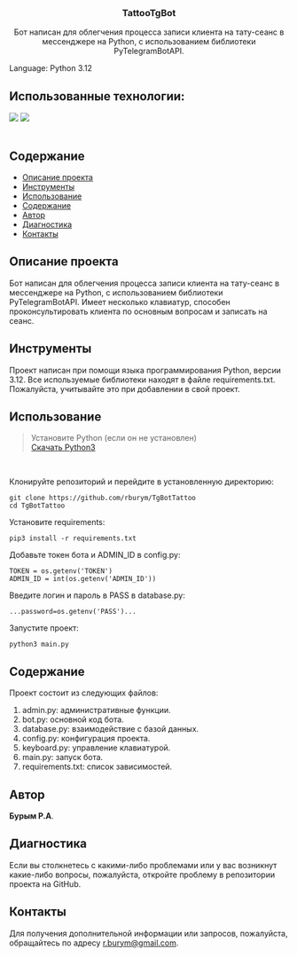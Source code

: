 <br/>
  <h3 align="center">TattooTgBot</h3>

  <p align="center">
    Бот написан для облегчения процесса записи клиента на тату-сеанс в мессенджере на Python, с использованием библиотеки PyTelegramBotAPI.
  </p>
</p>

Language: Python 3.12

## Использованные технологии: 

![](https://img.shields.io/badge/Python-3776AB?style=for-the-badge&logo=python&logoColor=white)
![](https://img.shields.io/badge/pyTelegramBotAPI-%23000.svg?style=for-the-badge&logo=aiogram&logoColor=white)
<br><br>


## Содержание

* [Описание проекта](#Описание_проекта)
* [Инструменты](#Инструменты)
* [Использование](#Использование)
* [Содержание](#Содержание)
* [Автор](#автор)
* [Диагностика](#Диагностика)
* [Контакты](#Контакты)
  
## Описание проекта

 Бот написан для облегчения процесса записи клиента на тату-сеанс в мессенджере на Python, с использованием библиотеки PyTelegramBotAPI. Имеет несколько клавиатур, способен проконсультировать клиента по основным вопросам и записать на сеанс.

## Инструменты

Проект написан при помощи языка программирования Python, версии 3.12.
Все используемые библиотеки находят в файле requirements.txt.
Пожалуйста, учитывайте это при добавлении в свой проект.

## Использование

> Установите Python (если он не установлен)<br>
> [Скачать Python3](https://www.python.org/downloads/)

<br>

Клонируйте репозиторий и перейдите в установленную директорию:
```
git clone https://github.com/rburym/TgBotTattoo
cd TgBotTattoo
```

Установите requirements:
```
pip3 install -r requirements.txt
```

Добавьте токен бота и ADMIN_ID в config.py:
```
TOKEN = os.getenv('TOKEN')
ADMIN_ID = int(os.getenv('ADMIN_ID'))
```

Введите логин и пароль в PASS в database.py:
```
...password=os.getenv('PASS')...
```


Запустите проект:
```
python3 main.py
```
   
## Содержание

Проект состоит из следующих файлов:
1. admin.py: административные функции.
2. bot.py: основной код бота.
3. database.py: взаимодействие с базой данных.
4. config.py: конфигурация проекта.
5. keyboard.py: управление клавиатурой.
6. main.py: запуск бота.
7. requirements.txt: список зависимостей.

## Автор

**Бурым Р.А**.

## Диагностика
Если вы столкнетесь с какими-либо проблемами или у вас возникнут какие-либо вопросы, пожалуйста, откройте проблему в репозитории проекта на GitHub.

## Контакты
Для получения дополнительной информации или запросов, пожалуйста, обращайтесь по адресу r.burym@gmail.com.

